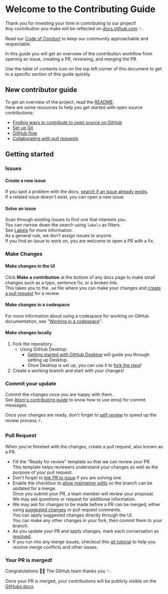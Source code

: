 # Welcome to the Contributing Guide
Thank you for investing your time in contributing to our project!\
Any contribution you make will be reflected on [docs.github.com](https://docs.github.com/en) :sparkles:.

Read our [Code of Conduct](./CODE_OF_CONDUCT.md) to keep our community approachable and respectable.

In this guide you will get an overview of the contribution workflow from opening an issue, creating a PR, reviewing, and merging the PR.

Use the table of contents icon on the top left corner of this document to get to a specific section of this guide quickly.

## New contributor guide
To get an overview of the project, read the [README](README.md).\
Here are some resources to help you get started with open source contributions:
* [Finding ways to contribute to open source on GitHub][contribute-to-open-source]
* [Set up Git](https://docs.github.com/en/get-started/quickstart/set-up-git)
* [GitHub flow](https://docs.github.com/en/get-started/quickstart/github-flow)
* [Collaborating with pull requests](https://docs.github.com/en/github/collaborating-with-pull-requests)

## Getting started
### Issues
#### Create a new issue
If you spot a problem with the docs, [search if an issue already exists][search].\
If a related issue doesn't exist, you can open a new issue.

#### Solve an issue
Scan through existing issues to find one that interests you.\
You can narrow down the search using `labels` as filters.\
See [Labels](https://github.com/github/docs/blob/main/contributing/how-to-use-labels.md) for more information.\
As a general rule, we don’t assign issues to anyone.\
If you find an issue to work on, you are welcome to open a PR with a fix.

### Make Changes
#### Make changes in the UI
Click **Make a contribution** at the bottom of any docs page to make small changes such as a typo, sentence fix, or a broken link.\
This takes you to the `.md` file where you can make your changes and [create a pull request](#pull-request) for a review.

#### Make changes in a codespace
For more information about using a codespace for working on GitHub documentation,
see "[Working in a codespace](https://github.com/github/docs/blob/main/contributing/codespace.md)".

#### Make changes locally
1. Fork the repository.
	* Using GitHub Desktop:
		* [Getting started with GitHub Desktop][desktop] will guide you through setting up Desktop.
		* Once Desktop is set up, you can use it to [fork the repo][fork]!
2. Create a working branch and start with your changes!

### Commit your update
Commit the changes once you are happy with them.\
See [Atom's contributing guide](https://github.com/atom/atom/blob/master/CONTRIBUTING.md#git-commit-messages) to know how to use emoji for commit messages.

Once your changes are ready, don't forget to [self-review](https://github.com/github/docs/blob/main/contributing/self-review.md) to speed up the review process :zap:.

### Pull Request
When you're finished with the changes, create a pull request, also known as a PR.
* Fill the "Ready for review" template so that we can review your PR.\
This template helps reviewers understand your changes as well as the purpose of your pull request.
* Don't forget to [link PR to issue](https://docs.github.com/en/issues/tracking-your-work-with-issues/linking-a-pull-request-to-an-issue) if you are solving one.
* Enable the checkbox to [allow maintainer edits][edits] so the branch can be updated for a merge.\
Once you submit your PR, a team member will review your proposal.\
We may ask questions or request for additional information.
* We may ask for changes to be made before a PR can be merged, either using [suggested changes][changes] or pull request comments.\
You can apply suggested changes directly through the UI.\
You can make any other changes in your fork, then commit them to your branch.
* As you update your PR and apply changes, mark each conversation as [resolved][resolve].
* If you run into any merge issues, checkout this [git tutorial](https://github.com/skills/resolve-merge-conflicts) to help you resolve merge conflicts and other issues.

### Your PR is merged!
Congratulations :tada::tada: The GitHub team thanks you :sparkles:.

Once your PR is merged, your contributions will be publicly visible on the [GitHubs docs](https://docs.github.com/en).

<!-- Now that you are part of the GitHub docs community, see how else you can [contribute to the docs](/contributing/types-of-contributions.md). -->
[contribute-to-open-source]: <https://docs.github.com/en/get-started/exploring-projects-on-github/finding-ways-to-contribute-to-open-source-on-github>
[search]:
<https://docs.github.com/en/github/searching-for-information-on-github/searching-on-github/searching-issues-and-pull-requests#search-by-the-title-body-or-comments>
[desktop]: <https://docs.github.com/en/desktop/installing-and-configuring-github-desktop/getting-started-with-github-desktop>
[fork]: <https://docs.github.com/en/desktop/contributing-and-collaborating-using-github-desktop/cloning-and-forking-repositories-from-github-desktop>
[edits]: <https://docs.github.com/en/github/collaborating-with-issues-and-pull-requests/allowing-changes-to-a-pull-request-branch-created-from-a-fork>
[changes]: <https://docs.github.com/en/github/collaborating-with-issues-and-pull-requests/incorporating-feedback-in-your-pull-request>
[resolve]: <https://docs.github.com/en/github/collaborating-with-issues-and-pull-requests/commenting-on-a-pull-request#resolving-conversations>
